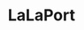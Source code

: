 ---
title: LaLaPort
layout: post
photos:
- https://images-hexo.oss-cn-shanghai.aliyuncs.com/20231022/20230422-lalaport-1.webp
- https://images-hexo.oss-cn-shanghai.aliyuncs.com/20231022/20230422-lalaport-2.webp
- https://images-hexo.oss-cn-shanghai.aliyuncs.com/20231022/20230422-lalaport-3.webp
- https://images-hexo.oss-cn-shanghai.aliyuncs.com/20231022/20230422-lalaport-4.webp
- https://images-hexo.oss-cn-shanghai.aliyuncs.com/20231022/20230422-lalaport-5.webp
---